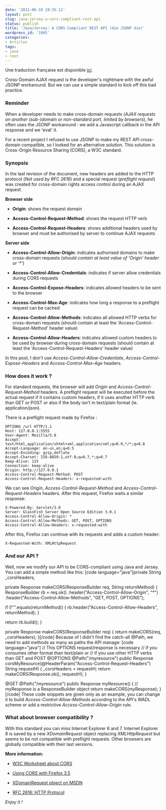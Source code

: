 ```yaml
---
date: '2011-06-19 19:35:11'
layout: post
slug: java-jersey-a-cors-compliant-rest-api
status: publish
title: 'Java/Jersey: A CORS-Compliant REST API (die JSONP die)'
wordpress_id: '1965'
categories:
- Articles
tags:
- java
- rest
---
```


Une traduction française est disponible [ici](/2011/06/02/java-jersey-une-api-rest-cross-domain-sans-jsonp/).




Cross-Domain AJAX request is the developer's nightmare with the awful JSONP workaround. But we can use a simple standard to kick off this bad practice.




### Reminder




When a developer needs to make cross-domain requests (_AJAX requests on another (sub-)domain or non-standard port, limited by browsers_), he often uses the JSONP workaround : we add a Javascript callback in the API response and we 'eval' it.




For a recent project I refused to use JSONP to make my REST API cross-domain compatible, so I looked for an alternative solution. This solution is Cross-Origin Resource Sharing (CORS), a W3C standard.




### Synopsis




In the last revision of the document, new headers are added to the HTTP protocol (_Not used by RFC 2616_) and a special request (_preflight request_) was created for cross-domain rights access control during an AJAX request.




**Browser side**  





  * **Origin**: shows the request domain


  * **Access-Control-Request-Method**: shows the request HTTP verb


  * **Access-Control-Request-Headers**: shows additional headers used by browser and must be authorised by server to continue AJAX requests







**Server side**  





  * **Access-Control-Allow-Origin**: indicates authorised domains to make cross-domain requests (_should contain at least value of 'Origin' header or '*'_)


  * **Access-Control-Allow-Credentials**: indicates if server allow credentials during CORS requests


  * **Access-Control-Expose-Headers**: indicates allowed headers to be sent to the browser


  * **Access-Control-Max-Age**: indicates how long a response to a preflight request can be cached


  * **Access-Control-Allow-Methods**: indicates all allowed HTTP verbs for cross-domain requests (should contain at least the 'Access-Control-Request-Method' header value)


  * **Access-Control-Allow-Headers**: indicates allowed custom headers to be used by browser during cross-domain requests (should contain at least the 'Access-Control-Request-Headers' header value)






In this post, I don't use _Access-Control-Allow-Credentials_, _Access-Control-Expose-Headers_ and _Access-Control-Max-Age_ headers.




### How does it work ?




For standard requests, the browser will add _Origin_ and _Access-Control-Request-Method_ headers. A preflight request will be executed before the actual request if it contains custom headers, if it uses another HTTP verb than GET or POST or also if the body isn't in text/plain format (ie. application/json).




There is a preflight request made by Firefox :

    
    OPTIONS /url HTTP/1.1
    Host: 127.0.0.1:5555
    User-Agent: Mozilla/5.0
    Accept: text/html,application/xhtml+xml,application/xml;q=0.9,*/*;q=0.8
    Accept-Language: en-us,en;q=0.5
    Accept-Encoding: gzip,deflate
    Accept-Charset: ISO-8859-1,utf-8;q=0.7,*;q=0.7
    Keep-Alive: 115
    Connection: keep-alive
    Origin: http://127.0.0.1
    Access-Control-Request-Method: POST
    Access-Control-Request-Headers: x-requested-with




We can see _Origin_, _Access-Control-Request-Method_ and _Access-Control-Request-Headers_ headers. After this request, Firefox waits a similar response:

    
    X-Powered-By: Servlet/3.0
    Server: GlassFish Server Open Source Edition 3.0.1
    Access-Control-Allow-Origin: *
    Access-Control-Allow-Methods: GET, POST, OPTIONS
    Access-Control-Allow-Headers: x-requested-with




After this, Firefox can continue with its requests and adds a custom header:

    
    X-Requested-With: XMLHttpRequest




### And our API ?




Well, now we modify our API to be CORS-compliant using Java and Jersey. You can add a simple method like this:
[code language="java"]private String _corsHeaders;

private Response makeCORS(ResponseBuilder req, String returnMethod) {
   ResponseBuilder rb = req.ok()
      .header("Access-Control-Allow-Origin", "*")
      .header("Access-Control-Allow-Methods", "GET, POST, OPTIONS");

   if (!"".equals(returnMethod)) {
      rb.header("Access-Control-Allow-Headers", returnMethod);
   }

   return rb.build();
}

private Response makeCORS(ResponseBuilder req) {
   return makeCORS(req, _corsHeaders);
}[/code]
Because of I didn't find the catch-all @Path, we need to add methods as many as paths the API manage:
[code language="java"]   // This OPTIONS request/response is necessary
   // if you consumes other format than text/plain or
   // if you use other HTTP verbs than GET and POST
   @OPTIONS
   @Path("/myresource")
   public Response corsMyResource(@HeaderParam("Access-Control-Request-Headers") String requestH) {
      _corsHeaders = requestH;
      return makeCORS(Response.ok(), requestH);
   }

   @GET
   @Path("/myresource")
   public Response myResource() {
      // myResponse is a ResponseBuilder object
      return makeCORS(myResponse);
   }[/code]
These code snippets are given only as an example, you can change it to build _Access-Control-Allow-Methods_ according to the API's WADL scheme or add a restrictive _Access-Control-Allow-Origin_ rule.




### What about browser compatibility ?




With this standard you can miss Internet Explorer 6 and 7. Internet Explorer 8 is saved by a new _XDomainRequest_ object replacing _XMLHttpRequest_ but seems to be not compatible with preflight requests. Other browsers are globally compatible with their last versions.




**More information:**




  * [W3C Worksheet about CORS](http://www.w3.org/TR/cors/)


  * [Using CORS with Firefox 3.5](https://developer.mozilla.org/En/HTTP_Access_Control)


  * [XDomainRequest object on MSDN](http://msdn.microsoft.com/en-us/library/cc288060(v=vs.85).aspx)


  * [RFC 2616: HTTP Protocol](http://tools.ietf.org/html/rfc2616)






_Enjoy it !_
